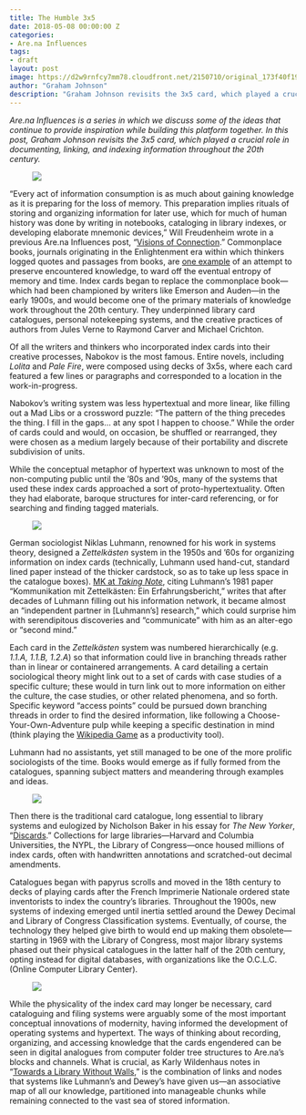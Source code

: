 ```yaml
---
title: The Humble 3x5
date: 2018-05-08 00:00:00 Z
categories:
- Are.na Influences
tags:
- draft
layout: post
image: https://d2w9rnfcy7mm78.cloudfront.net/2150710/original_173f40f198bf80e258b270e8378c0f2f.png
author: "Graham Johnson"
description: "Graham Johnson revisits the 3x5 card, which played a crucial role in documenting, linking, and indexing information throughout the 20th century."
---
```


_Are.na Influences is a series in which we discuss some of the ideas that continue to provide inspiration while building this platform together. In this post, Graham Johnson revisits the 3x5 card, which played a crucial role in documenting, linking, and indexing information throughout the 20th century._

<figure>
    <img src="https://d2w9rnfcy7mm78.cloudfront.net/2150713/original_528d90134208ab748c27f36fb3fd40fa.png" />
</figure>

“Every act of information consumption is as much about gaining knowledge as it is preparing for the loss of memory. This preparation implies rituals of storing and organizing information for later use, which for much of human history was done by writing in notebooks, cataloging in library indexes, or developing elaborate mnemonic devices,” Will Freudenheim wrote in a previous Are.na Influences post, “[Visions of Connection](https://www.are.na/blog/are.na%20influences/2017/08/01/visions-of-connection.html).” Commonplace books, journals originating in the Enlightenment era within which thinkers logged quotes and passages from books, are [one example](https://www.are.na/blog/a%20collection%20of%20channels/2018/03/27/commonplace-books.html) of an attempt to preserve encountered knowledge, to ward off the eventual entropy of memory and time. Index cards began to replace the commonplace book—which had been championed by writers like Emerson and Auden—in the early 1900s, and would become one of the primary materials of knowledge work throughout the 20th century. They underpinned library card catalogues, personal notekeeping systems, and the creative practices of authors from Jules Verne to Raymond Carver and Michael Crichton.

Of all the writers and thinkers who incorporated index cards into their creative processes, Nabokov is the most famous. Entire novels, including _Lolita_ and _Pale Fire_, were composed using decks of 3x5s, where each card featured a few lines or paragraphs and corresponded to a location in the work-in-progress.

Nabokov’s writing system was less hypertextual and more linear, like filling out a Mad Libs or a crossword puzzle: “The pattern of the thing precedes the thing. I fill in the gaps… at any spot I happen to choose.” While the order of cards could and would, on occasion, be shuffled or rearranged, they were chosen as a medium largely because of their portability and discrete subdivision of units.

While the conceptual metaphor of hypertext was unknown to most of the non-computing public until the ’80s and ’90s, many of the systems that used these index cards approached a sort of proto-hypertextuality. Often they had elaborate, baroque structures for inter-card referencing, or for searching and finding tagged materials.

<figure>
    <img src="https://d2w9rnfcy7mm78.cloudfront.net/2150709/original_6670786229986b7d4ff022455e646256.jpg" />
</figure>

German sociologist Niklas Luhmann, renowned for his work in systems theory,  designed a _Zettelkästen_ system in the 1950s and ’60s for organizing information on index cards (technically, Luhmann used hand-cut, standard lined paper instead of the thicker cardstock, so as to take up less space in the catalogue boxes). [MK at _Taking Note_](http://takingnotenow.blogspot.com/2007/12/luhmanns-zettelkasten.html), citing Luhmann’s 1981 paper “Kommunikation mit Zettelkästen: Ein Erfahrungsbericht,” writes that after decades of Luhmann filling out his information network, it became almost an “independent partner in [Luhmann’s] research,” which could surprise him with serendipitous discoveries and “communicate” with him as an alter-ego or “second mind.”

Each card in the _Zettelkästen_ system was numbered hierarchically (e.g. _1.1.A, 1.1.B, 1.2.A_) so that information could live in branching threads rather than in linear or containered arrangements. A card detailing a certain sociological theory might link out to a set of cards with case studies of a specific culture; these would in turn link out to more information on either the culture, the case studies, or other related phenomena, and so forth.  Specific keyword “access points” could be pursued down branching threads in order to find the desired information, like following a Choose-Your-Own-Adventure pulp while keeping a specific destination in mind (think playing the [Wikipedia Game](https://en.wikipedia.org/wiki/Wikipedia:Wiki_Game) as a productivity tool).

Luhmann had no assistants, yet still managed to be one of the more prolific sociologists of the time. Books would emerge as if fully formed from the catalogues, spanning subject matters and meandering through examples and ideas.

<figure>
    <img src="https://d2w9rnfcy7mm78.cloudfront.net/2150711/original_c5cbd10a6986d2bc1633584a999286c0.jpg" />
</figure>

Then there is the traditional card catalogue, long essential to library systems and eulogized by Nicholson Baker in his essay for _The New Yorker_, “[Discards](https://www.are.na/block/2124920).” Collections for large libraries—Harvard and Columbia Universities, the NYPL, the Library of Congress—once housed millions of index cards, often with handwritten annotations and scratched-out decimal amendments.

Catalogues began with papyrus scrolls and moved in the 18th century to decks of playing cards after the French Imprimerie Nationale ordered state inventorists to index the country’s libraries. Throughout the 1900s, new systems of indexing emerged until inertia settled around the Dewey Decimal and Library of Congress Classification systems. Eventually, of course, the technology they helped give birth to would end up making them obsolete—starting in 1969 with the Library of Congress, most major library systems phased out their physical catalogues in the latter half of the 20th century, opting instead for digital databases, with organizations like the O.C.L.C. (Online Computer Library Center).

<figure>
    <img src="https://d2w9rnfcy7mm78.cloudfront.net/2150712/original_4461ef54cb74522749586bd47d1fa862.png" />
</figure>

While the physicality of the index card may longer be necessary, card cataloguing and filing systems were arguably some of the most important conceptual innovations of modernity, having informed the development of operating systems and hypertext. The ways of thinking about recording, organizing, and accessing knowledge that the cards engendered can be seen in digital analogues from computer folder tree structures to Are.na’s blocks and channels. What is crucial, as Karly Wildenhaus notes in “[Towards a Library Without Walls](https://www.are.na/blog/case%20study/2017/10/10/karly-wildenhaus.html),” is the combination of links and nodes that systems like Luhmann’s and Dewey’s have given us—an associative map of all our knowledge, partitioned into manageable chunks while remaining connected to the vast sea of stored information.
